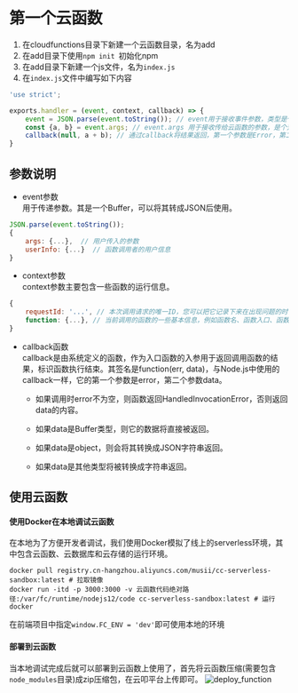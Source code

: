 # 第一个云函数

1. 在cloudfunctions目录下新建一个云函数目录，名为add
2. 在add目录下使用`npm init `初始化npm
3. 在add目录下新建一个js文件，名为`index.js`
4. 在`index.js`文件中编写如下内容
```javascript
'use strict';

exports.handler = (event, context, callback) => {
    event = JSON.parse(event.toString()); // event用于接收事件参数，类型是个Buffer
    const {a, b} = event.args; // event.args 用于接收传给云函数的参数，是个对象
    callback(null, a + b); // 通过callback将结果返回，第一个参数是Error，第二个参数是返回的结果
}
```

## 参数说明
- event参数    
用于传递参数。其是一个Buffer，可以将其转成JSON后使用。
```javascript
JSON.parse(event.toString());
{
    args: {...},  // 用户传入的参数
    userInfo: {...}  // 函数调用者的用户信息
}
```
- context参数    
context参数主要包含一些函数的运行信息。
```javascript
{
    requestId: '...', // 本次调用请求的唯一ID，您可以把它记录下来在出现问题的时候方便查询
    function: {...}, // 当前调用的函数的一些基本信息，例如函数名、函数入口、函数内存和超时时间。
}
```
- callback函数    
callback是由系统定义的函数，作为入口函数的入参用于返回调用函数的结果，标识函数执行结束。其签名是function(err, data)，与Node.js中使用的callback一样，它的第一个参数是error，第二个参数data。

    * 如果调用时error不为空，则函数返回HandledInvocationError，否则返回data的内容。

    * 如果data是Buffer类型，则它的数据将直接被返回。
    * 如果data是object，则会将其转换成JSON字符串返回。
    * 如果data是其他类型将被转换成字符串返回。

## 使用云函数
#### 使用Docker在本地调试云函数
在本地为了方便开发者调试，我们使用Docker模拟了线上的serverless环境，其中包含云函数、云数据库和云存储的运行环境。
```shell
docker pull registry.cn-hangzhou.aliyuncs.com/musii/cc-serverless-sandbox:latest # 拉取镜像
docker run -itd -p 3000:3000 -v 云函数代码绝对路径:/var/fc/runtime/nodejs12/code cc-serverless-sandbox:latest # 运行docker
```
在前端项目中指定`window.FC_ENV = 'dev'`即可使用本地的环境
#### 部署到云函数
当本地调试完成后就可以部署到云函数上使用了，首先将云函数压缩(需要包含`node_modules`目录)成zip压缩包，在云叩平台上传即可。
![deploy_function](/cloudcode-doc/images/deploy_function.png)